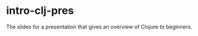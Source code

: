 intro-clj-pres
==============

The slides for a presentation that gives an overview of Clojure to beginners.
